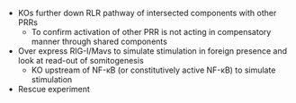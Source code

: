 - KOs further down RLR pathway of intersected components with other PRRs 
	- To confirm activation of other PRR is not acting in compensatory manner through shared components
- Over express RIG-I/Mavs to simulate stimulation in foreign presence and look at read-out of somitogenesis
	- KO upstream of NF-κB (or constitutively active NF-κB) to simulate stimulation
- Rescue experiment
